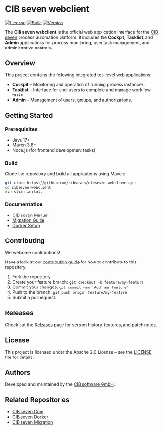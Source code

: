 # CIB seven webclient

[![License](https://img.shields.io/github/license/cibseven/cibseven-webclient?color=blue&logo=apache)](https://github.com/cibseven/cibseven-webclient/blob/master/LICENSE)
[![Build](https://img.shields.io/github/actions/workflow/status/cibseven/cibseven-webclient/maven.yml?branch=main)](https://github.com/cibseven/cibseven-webclient/actions)
[![Version](https://img.shields.io/github/v/release/cibseven/cibseven-webclient)](https://github.com/cibseven/cibseven-webclient/releases)

The **CIB seven webclient** is the official web application interface for the [CIB seven](https://github.com/cibseven) process automation platform. It includes the **Cockpit**, **Tasklist**, and **Admin** applications for process monitoring, user task management, and administrative controls.

## Overview

This project contains the following integrated top-level web applications:

- **Cockpit** – Monitoring and operation of running process instances.
- **Tasklist** – Interface for end-users to complete and manage workflow tasks.
- **Admin** – Management of users, groups, and authorizations.

## Getting Started

### Prerequisites

- Java 17+
- Maven 3.8+
- Node.js (for frontend development tasks)

### Build

Clone the repository and build all applications using Maven:

```bash
git clone https://github.com/cibseven/cibseven-webclient.git
cd cibseven-webclient
mvn clean install
```

### Documentation

- [CIB seven Manual](https://docs.cibseven.org/manual/latest/)
- [Migration Guide](https://github.com/cibseven/cibseven-migration)
- [Docker Setup](https://github.com/cibseven/cibseven-docker)

## Contributing

We welcome contributions!

Have a look at our [contribution guide](https://github.com/cibseven/cibseven/blob/master/CONTRIBUTING.md) for how to contribute to this repository.

1. Fork the repository.
2. Create your feature branch: `git checkout -b feature/my-feature`
3. Commit your changes: `git commit -am 'Add new feature'`
4. Push to the branch: `git push origin feature/my-feature`
5. Submit a pull request.

## Releases

Check out the [Releases](https://github.com/cibseven/cibseven-webclient/releases) page for version history, features, and patch notes.

## License

This project is licensed under the Apache 2.0 License – see the [LICENSE](LICENSE) file for details.

## Authors

Developed and maintained by the [CIB software GmbH](https://www.cib.de).

## Related Repositories

- [CIB seven Core](https://github.com/cibseven/cibseven)
- [CIB seven Docker](https://github.com/cibseven/cibseven-docker)
- [CIB seven Migration](https://github.com/cibseven/cibseven-migration)
